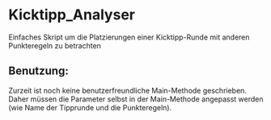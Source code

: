 # Kicktipp_Analyser
Einfaches Skript um die Platzierungen einer Kicktipp-Runde mit anderen Punkteregeln zu betrachten

## Benutzung:
Zurzeit ist noch keine benutzerfreundliche Main-Methode geschrieben. 
Daher müssen die Parameter selbst in der Main-Methode angepasst werden (wie Name der Tipprunde und die Punkteregeln).

